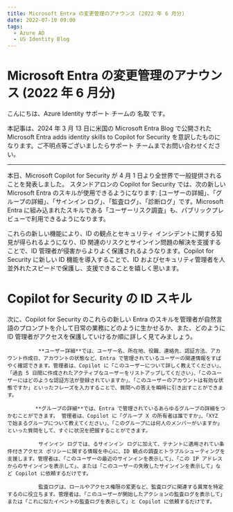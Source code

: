 ```yaml
---
title: Microsoft Entra の変更管理のアナウンス (2022 年 6 月分)
date: 2022-07-10 09:00
tags:
  - Azure AD
  - US Identity Blog
---
```


# Microsoft Entra の変更管理のアナウンス (2022 年 6 月分)

こんにちは、Azure Identity サポート チームの 名取 です。

本記事は、2024 年 3 月 13 日に米国の Microsoft Entra Blog で公開された Microsoft Entra adds identity skills to Copilot for Security を意訳したものになります。ご不明点等ございましたらサポート チームまでお問い合わせください。

----

本日、Microsoft Copilot for Security が 4 月 1 日より全世界で一般提供されることを発表しました。 スタンドアロンの Copilot for Security では、次の新しい Microsoft Entra のスキルが使用できるようになります: [ユーザーの詳細」、「グループの詳細」、「サインイン ログ」、「監査ログ」、「診断ログ」です。Microsoft Entra に組み込まれたスキルである「ユーザーリスク調査」も、パブリックプレビューで利用できるようになります。 

これらの新しい機能により、ID の観点とセキュリティ インシデントに関する知見が得られるようになり、ID 関連のリスクとサインイン問題の解決を支援することで、ID 管理者が侵害からよりよく保護されるようなります。Copilot for Security に新しい ID 機能を導入することで、ID およびセキュリティ管理者を人並外れたスピードで保護し、支援できることを嬉しく思います。 

# Copilot for Security の ID スキル

次に、Copilot for Security のこれらの新しい Entra のスキルを管理者が自然言語のプロンプトを介して日常の業務にどのように生かせるか、また、どのように ID 管理者がアクセスを保護していけるか順に詳しく見てみましょう。

              **ユーザー詳細**では、ユーザー名、所在地、役職、連絡先、認証方法、アカウント作成日、アカウントの状態など、Entra で管理されているユーザーの関連情報をすばやく確認できます。管理者は、Copilot に「このユーザーについて詳しく教えてください」、「過去 5 日間に作成されたアクティブなユーザーをリストアップしてください」、「このユーザーにはどのような認証方法が登録されていますか」、「このユーザーのアカウントは有効な状態ですか」といったフレーズを入力することで、質問への答えを瞬時に引き出すことができます。

             **グループの詳細**では、Entra で管理されているあらゆるグループの詳細をつかむことができます。 管理者は、Copilot に「グループ X の所有者は誰ですか」、「XYZ で始まるグループについて教えてください」、「このグループには何人のメンバーがいますか」といった質問をして、すぐに状況を把握することができます。
 
              サインイン ログでは、るサインイン ログに加えて、テナントに適用されてい条件付きアクセス ポリシーに関する情報を中心に、ID 観点の調査とトラブルシューティングを支援します。管理者は、「このユーザーの最近のサインインを表示して」、「この IP アドレスからのサインインを表示して」、または「このユーザーの失敗したサインインを表示して」など Copilot に依頼するだけです。

              監査ログは、ロールやアクセス権限の変更など、監査ログに関連する異常を特定するのに役立ちます。管理者は、「このユーザーが開始したアクションの監査ログを表示して」または「これに似たイベントの監査ログを表示して」と Copilot に依頼するだけです。
